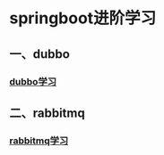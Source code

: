 # springboot进阶学习
## 一、dubbo
###  [dubbo学习](01_dubbo/README.md)
## 二、rabbitmq
### [rabbitmq学习](02_rabbitmq/rabbitmq.md)
